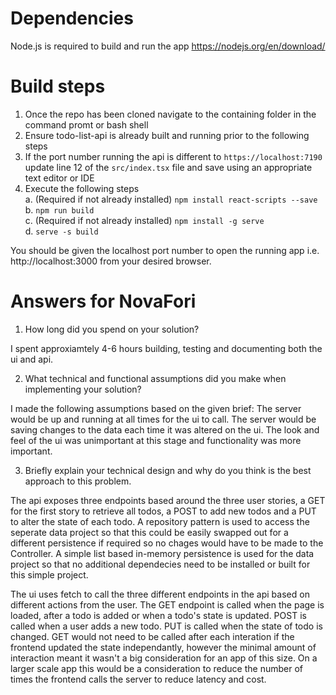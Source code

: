 # Dependencies
Node.js is required to build and run the app https://nodejs.org/en/download/

# Build steps
1. Once the repo has been cloned navigate to the containing folder in the command promt or bash shell
2. Ensure todo-list-api is already built and running prior to the following steps
3. If the port number running the api is different to `https://localhost:7190` update line 12 of the `src/index.tsx` file and save using an appropriate text editor or IDE
3. Execute the following steps <br />
a. (Required if not already installed) `npm install react-scripts --save` <br />
b. `npm run build` <br />
c. (Required if not already installed) `npm install -g serve` <br />
d. `serve -s build` <br />

You should be given the localhost port number to open the running app i.e. http://localhost:3000 from your desired browser.

# Answers for NovaFori

1. How long did you spend on your solution?

I spent approxiamtely 4-6 hours building, testing and documenting both the ui and api.

2. What technical and functional assumptions did you make when implementing 
your solution?

I made the following assumptions based on the given brief: 
The server would be up and running at all times for the ui to call. 
The server would be saving changes to the data each time it was altered on the ui.
The look and feel of the ui was unimportant at this stage and functionality was more important.

3. Briefly explain your technical design and why do you think is the best 
approach to this problem.

The api exposes three endpoints based around the three user stories, a GET for the first story to retrieve all todos, a POST to add new todos and a PUT to alter the state of each todo. A repository pattern is used to access the seperate data project so that this could be easily swapped out for a different persistence if required so no chages would have to be made to the Controller. A simple list based in-memory persistence is used for the data project so that no additional dependecies need to be installed or built for this simple project.

The ui uses fetch to call the three different endpoints in the api based on different actions from the user. The GET endpoint is called when the page is loaded, after a todo is added or when a todo's state is updated. POST is called when a user adds a new todo. PUT is called when the state of todo is changed. GET would not need to be called after each interation if the frontend updated the state independantly, however the minimal amount of interaction meant it wasn't a big consideration for an app of this size. On a larger scale app this would be a consideration to reduce the number of times the frontend calls the server to reduce latency and cost.
